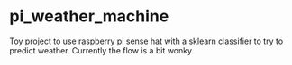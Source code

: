# pi_weather_machine
Toy project to use raspberry pi sense hat with a sklearn classifier to try to predict weather. Currently the flow is a bit wonky. 

